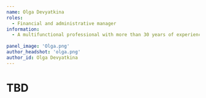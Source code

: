 ```yaml
---
name: Olga Devyatkina
roles:
  - Financial and administrative manager 
information:
  - A multifunctional professional with more than 30 years of experience in the digital world.
  
panel_image: 'Olga.png'
author_headshot: 'olga.png'
author_id: Olga Devyatkina
---
```

# TBD
